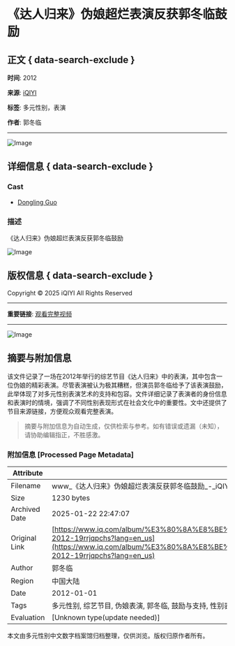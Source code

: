 # 《达人归来》伪娘超烂表演反获郭冬临鼓励

## 正文 { data-search-exclude }


**时间**: 2012

**来源**: [iQIYI](https://www.iq.com)

**标签**: 多元性别，表演

**作者**: 郭冬临

---

![Image](http://pic3.iqiyipic.com/image/20140914/eb/76/v_50333651_m_601_1013_569.jpg)

## 详细信息 { data-search-exclude }
### Cast
- [Dongling Guo](https://www.iq.com/actor-info/dongling-guo-206373705?lang=en_us)

### 描述
《达人归来》伪娘超烂表演反获郭冬临鼓励

![Image](http://pic3.iqiyipic.com/image/20140914/eb/76/v_50333651_m_601_720_405.jpg)

## 版权信息 { data-search-exclude }
Copyright © 2025 iQIYI All Rights Reserved

---

**重要链接**: [观看完整视频](https://www.iq.com/play/%E3%80%8A%E8%BE%BE%E4%BA%BA%E5%BD%92%E6%9D%A5%E3%80%8B%E4%BC%AA%E5%A8%98%E8%B6%85%E7%83%82%E8%A1%A8%E6%BC%94%E5%8F%8D%E8%8E%B7%E9%83%AD%E5%86%AC%E4%B8%B4%E9%BC%93%E5%8A%B1-2012-19rrjqpchs?lang=en_us)

--- 

![Image](http://u8.iqiyipic.com/intl_lang/20220808/4a/da/intl_lang_4359cf5b48d4acc7ad03c313218b_default.png)
<!-- tcd_original_link https://www.iq.com/album/%E3%80%8A%E8%BE%BE%E4%BA%BA%E5%BD%92%E6%9D%A5%E3%80%8B%E4%BC%AA%E5%A8%98%E8%B6%85%E7%83%82%E8%A1%A8%E6%BC%94%E5%8F%8D%E8%8E%B7%E9%83%AD%E5%86%AC%E4%B8%B4%E9%BC%93%E5%8A%B1-2012-19rrjqpchs?lang=en_us -->


## 摘要与附加信息

<!-- tcd_abstract -->
该文件记录了一场在2012年举行的综艺节目《达人归来》中的表演，其中包含一位伪娘的精彩表演。尽管表演被认为极其糟糕，但演员郭冬临给予了该表演鼓励，此举体现了对多元性别表演艺术的支持和包容。文件详细记录了表演者的身份信息和表演时的情境，强调了不同性别表现形式在社会文化中的重要性。文中还提供了节目来源链接，方便观众观看完整表演。
<!-- tcd_abstract_end -->

> 摘要与附加信息为自动生成，仅供检索与参考。如有错误或遗漏（未知），请协助编辑指正，不胜感激。

### 附加信息 [Processed Page Metadata]

| Attribute       | Value                                  |
|-----------------|----------------------------------------|
| Filename        | www_《达人归来》伪娘超烂表演反获郭冬临鼓励_-_iQIYI.md                             |
| Size            | 1230 bytes                           |
| Archived Date   | 2025-01-22 22:47:07                             |
| Original Link   | [https://www.iq.com/album/%E3%80%8A%E8%BE%BE%E4%BA%BA%E5%BD%92%E6%9D%A5%E3%80%8B%E4%BC%AA%E5%A8%98%E8%B6%85%E7%83%82%E8%A1%A8%E6%BC%94%E5%8F%8D%E8%8E%B7%E9%83%AD%E5%86%AC%E4%B8%B4%E9%BC%93%E5%8A%B1-2012-19rrjqpchs?lang=en_us](https://www.iq.com/album/%E3%80%8A%E8%BE%BE%E4%BA%BA%E5%BD%92%E6%9D%A5%E3%80%8B%E4%BC%AA%E5%A8%98%E8%B6%85%E7%83%82%E8%A1%A8%E6%BC%94%E5%8F%8D%E8%8E%B7%E9%83%AD%E5%86%AC%E4%B8%B4%E9%BC%93%E5%8A%B1-2012-19rrjqpchs?lang=en_us)                       |
| Author          | 郭冬临                               |
| Region          | 中国大陆                               |
| Date            | 2012-01-01                                 |
| Tags            | 多元性别, 综艺节目, 伪娘表演, 郭冬临, 鼓励与支持, 性别表现, 表演艺术, 社会包容, 文化多样性, 娱乐新闻                                 |
| Evaluation            | [Unknown type(update needed)]                                 |
<!-- tcd_table_end -->

本文由多元性别中文数字档案馆归档整理，仅供浏览。版权归原作者所有。
